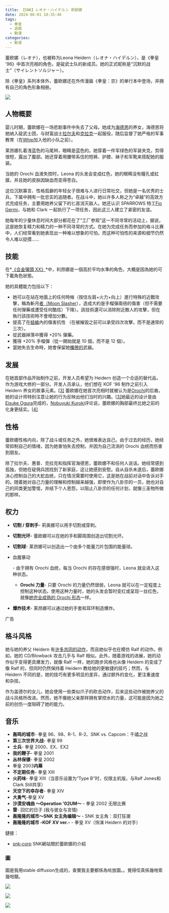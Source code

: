 ```yaml
---
title: 【SNK】レオナ・ハイデルン 莉欧娜
date: 2024-06-01 18:35:46
tags: 
  - 拳皇
  - 遊戲
  - 動漫
categories:
  - 動漫
---
```


蕾欧娜（レオナ），也被称为Leona Heidern（レオナ・ハイデルン），是《拳皇 '96》中首次亮相的角色，是碇武士队的新成员。她的正式昵称是“沉默的战士”（サイレントソルジャー）。

除《拳皇》系列本体外，蕾欧娜还在外传漫画《拳皇：京》的单行本中登场，并拥有自己的角色形象相册。

![](/images/image-20240601183945675.png)

## 人物概要

婴儿时期，蕾欧娜在一场悲剧事件中失去了父母。她成为[海德恩](https://metalslug.fandom.com/wiki/Heidern)的养女，海德恩将她纳入碇武士团，与财富战士[拉尔夫](https://metalslug.fandom.com/wiki/Ralf_Jones)和[克拉克](https://metalslug.fandom.com/wiki/Clark_Still)一起服役，随后监督了她严格的军事教育（在[Whip](https://metalslug.fandom.com/wiki/Whip)加入他的小队之前）。

莱昂娜扎着浅蓝色的马尾辫，眼睛是蓝色的。她穿着一件军绿色的军装夹克，剪得很短，露出了腹部。她还穿着用腰带系住的短裤、护膝、袜子和军靴来搭配她的服装。

当她的 Orochi 血液失控时，Leona 的头发会变成红色，她的眼睛没有瞳孔或虹膜，并且她的皮肤因缺血而变得苍白。

这位沉默寡言、性格孤僻的年轻女子很难与人进行日常社交，但她是一名优秀的士兵，下属中拥有一批忠实的追随者。在战斗中，她以许多人称之为“卓越”的高效方式完成任务，主要用她养父留下的匕首消灭敌人。她还认识 SPARROWS 特工[Fio Germi](https://metalslug.fandom.com/wiki/Fio_Germi)，与她和 Clark 一起执行了一项任务，因此这三人建立了紧密的友谊。

她每年的少量休息时间大部分都花在了“工厂参观”这一不同寻常的活动上，据说，这是她恢复精力和精力的一种不同寻常的方式。在她为完成任务而参加的格斗比赛中，人们经常看到她表现出一种难以想象的可怕，而这种可怕性的来源和细节仍然令人难以捉摸……

## 技能

在*[《合金彈頭 XX》](https://metalslug.fandom.com/wiki/Metal_Slug_XX)*中，利昂娜是一個高於平均水準的角色，大概是因為她的可下載角色狀態。

她的具體能力包括以下：

- 她可以在站在地面上的任何時候（按住左肩+火力+向上）進行特殊的近戰攻擊，稱為斬月[者（Moon Slasher](https://metalslug.fandom.com/wiki/Moon_Slasher)），造成大約是手榴彈兩倍的傷害（但不需要任何彈藥或遭受任何酷炫）下降）。該技術還可以消除附近敵人的攻擊，但在執行該技術時不會增加分數。
- 提高了在[蛞蝓](https://metalslug.fandom.com/wiki/Vehicles)內的傷害抗性 （在被摧毀之前可以承受四次攻擊，而不是通常的三次）。
- 從武器掉落中獲得 +20% 彈藥。
- 獲得 +20% 手榴彈（從一開始就是 10 個，而不是 12 個）。
- 當她失去生命時，她會保留她[攜帶的](https://metalslug.fandom.com/wiki/Weapon_Stock)武器。

## 发展

在她首部作品开始制作之前，开发人员希望为 Heidern 创造一个合适的替代品，作为游戏大修的一部分。开发人员承认，他们想在 KOF '96 制作之前引入 Heidern 养女的故事元素。[[3\]](https://snk.fandom.com/wiki/Leona#cite_note-KOF-3) 蕾欧娜在她首次亮相时就被认为是[Orochi](https://snk.fandom.com/wiki/Orochi)的后裔，她的设计师特别注意让她的行为反映出他们当时的兴趣。[[3\]](https://snk.fandom.com/wiki/Leona#cite_note-KOF-3)她最近的设计是由[Eisuke Ogura](https://snk.fandom.com/wiki/Eisuke_Ogura)完成的，[Nobuyuki Kuroki](https://snk.fandom.com/wiki/Nobuyuki_Kuroki)评论说，蕾欧娜的胸部最终比她之前的化身更结实。[[4\]](https://snk.fandom.com/wiki/Leona#cite_note-4)

## 性格

蕾欧娜性格内向，除了战斗或任务之外，她很难表达自己。由于过去的经历，她经常抑制自己的情绪，因为她害怕失去控制，并因为自己流淌的 Orochi 血统而伤害到朋友。

除了拉尔夫、惠普、克拉克和指挥官海德恩，蕾欧娜不和任何人说话。她经常感到孤独，但她在碇佣兵团找到了新家庭，这让她感到安慰。自从自杀未遂后，蕾欧娜决心控制自己的大蛇血统，只在情况需要时使用它，这是她在战前对话中告诉对手的。随着她对自己力量的理解和控制越来越强，即使作为八卦宗的一员，她也对自己的同类更加警惕，并结下个人恩怨，以阻止八卦宗的任何计划，就像三圣物所做的那样。

## 权力

- **切割 / 穿刺手**- 莉奥娜可以用手切割或穿刺。

- **切割光环**- 蕾欧娜可以在她的手和脚周围创造出切割光环。

- **切割球**- 莱昂娜可以创造出一个由多个能量刀片包围的能量球。

- 血腥暴动

  \- 由于拥有 Orochi 血统，每当 Orochi 的存在感很强时，Leona 就会进入这种状态。

  - **Orochi 力量**- 只要 Orochi 的力量仍然很弱，Leona 就可以在一定程度上控制这种状态。使用这种力量时，她的头发会暂时变红或呈现一丝红色，就像[她完全成熟的 Orochi 形态](https://snk.fandom.com/wiki/Orochi_Leona)一样。

- **爆炸技术**- 莱昂娜可以通过她的手套和耳环制造爆炸。

广告

## 格斗风格

她与她的养父 Heidern 有[许多共同的动作](https://snk.fandom.com/wiki/Heidern_style_assassination_techniques)，而且她似乎也在模仿 Ralf 的动作。例如，她的 CD/Blowback 攻击几乎与 Ralf 相似。此外，随着游戏的进展，她的动作似乎变得更具爆发力，就像 Ralf 一样，她的跑步风格也从像 Heidern 的变成了像 Ralf 的，但同时仍然保持着 Heidern 教给她的更敏捷的技巧；然而，与 Heidern 不同的是，她的技巧有更多明显的差异，通过额外的变化，更注重速度和杂技。

作为盖德尔的女儿，她会使用一些类似爪子的砍击动作，后来这些动作被她养父的战斗风格所改进。然而，她不像她父亲那样拥有掌控水的力量，这可能是因为她之前的创伤一度阻碍了她的能力。

## 音乐

- **轰鸣的城市**- 拳皇 96、98、R-1、R-2、SNK vs. Capcom：千禧之战
- **第三次世界大战**- 拳皇 99
- **士兵**- 拳皇 2000、EX、EX2
- **我的鞭子**- 拳皇 2001
- **丛林保镖**- 拳皇 2002
- 拳皇 2003**内幕**
- **不定期任务**- 拳皇 XIII
- **火药味**- 拳皇 XIII（当音乐设置为“Type B”时，仅限主机版，与Ralf Jones和Clark Still共享）
- **天空下的幸存者**- 拳皇 XIV
- **大勇气**-拳皇 XV
- **沙漠安魂曲 〜Operation '02UM〜** - 拳皇 2002 无限比赛
- **雷**- 回忆的日子 (我与彼女与言情)
- **轰隆隆的城市〜SNK 女主角编辑〜** - SNK 女主角：双打狂潮
- **轰隆隆的城市 -KOF XV ver.-** - 拳皇 XV（饰演 Heidern 的对手）

鏈接：

+ [snk-corp](https://www.snk-corp.co.jp/official/kof-xv/characters/characters_leona.php) SNK網站關於蕾欧娜的介紹

### 圖 

圖是我用stable diffusion生成的，查實我主要都係為咗放圖。。覺得佢真係幾咁索幾咁靚。



![](/images/00002-220932143.png)

![](/images/00008-3462448666.png)

![](/images/00001-3042293766.png)
